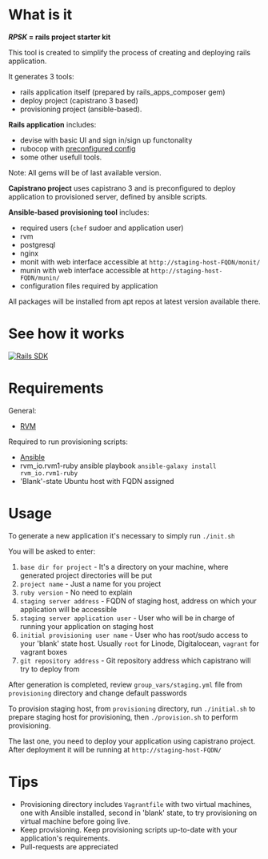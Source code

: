 What is it
==========

**_RPSK_ = rails project starter kit**

This tool is created to simplify the process of creating and deploying rails application.

It generates 3 tools:

- rails application itself (prepared by rails\_apps\_composer gem)
- deploy project (capistrano 3 based)
- provisioning project (ansible-based).

**Rails application** includes:

- devise with basic UI and sign in/sign up functonality
- rubocop with [preconfigured config](https://github.com/Gera-IT/gerait_rubocop_config)
- some other usefull tools.

Note: All gems will be of last available version.

**Capistrano project** uses capistrano 3 and is preconfigured to deploy application to provisioned server, defined by ansible scripts.

**Ansible-based provisioning tool** includes:

- required users (`chef` sudoer and application user)
- rvm
- postgresql
- nginx
- monit with web interface accessible at `http://staging-host-FQDN/monit/`
- munin with web interface accessible at `http://staging-host-FQDN/munin/`
- configuration files required by application

All packages will be installed from apt repos at latest version available there.

See how it works
================

[![Rails SDK](http://img.youtube.com/vi/yvJQa9T5_d0/0.jpg)](http://www.youtube.com/watch?v=y99vbWThyx8)

Requirements
============

General:

- [RVM](http://rvm.io/)

Required to run provisioning scripts:

- [Ansible](http://docs.ansible.com/ansible/intro_installation.html)
- rvm_io.rvm1-ruby ansible playbook `ansible-galaxy install rvm_io.rvm1-ruby`
- 'Blank'-state Ubuntu host with FQDN assigned

Usage
=====

To generate a new application it's necessary to simply run `./init.sh`

You will be asked to enter:

1. `base dir for project` - It's a directory on your machine, where generated project directories will be put
2. `project name` - Just a name for you project
3. `ruby version` - No need to explain
4. `staging server address` - FQDN of staging host, address on which your application will be accessible
5. `staging server application user` - User who will be in charge of running your application on staging host
6. `initial provisioning user name` - User who has root/sudo access to your 'blank' state host. Usually `root` for Linode, Digitalocean, `vagrant` for vagrant boxes
7. `git repository address` - Git repository address which capistrano will try to deploy from

After generation is completed, review `group_vars/staging.yml` file from `provisioning` directory and change default passwords

To provision staging host, from `provisioning` directory, run `./initial.sh` to prepare staging host for provisioning, then `./provision.sh` to perform provisioning.

The last one, you need to deploy your application using capistrano project. After deployment it will be running at `http://staging-host-FQDN/`

Tips
====

- Provisioning directory includes `Vagrantfile` with two virtual machines, one with Ansible installed, second in 'blank' state, to try provisioning on virtual machine before going live.
- Keep provisioning. Keep provisioning scripts up-to-date with your application's requirements.
- Pull-requests are appreciated
